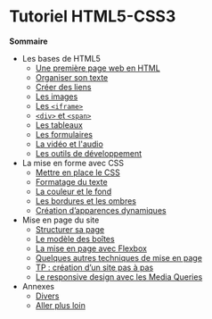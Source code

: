 # Tutoriel HTML5-CSS3

**Sommaire**
- Les bases de HTML5
  - [Une première page web en HTML](diapos/premierePageWeb.md)
  - [Organiser son texte](diapos/organiserSonTexte.md)
  - [Créer des liens](diapos/creerDesLiens.md)
  - [Les images](diapos/lesImages.md)
  - [Les `<iframe>`](diapos/iframe.md)
  - [`<div>` et `<span>`](diapos/divEtSpan.md)
  - [Les tableaux](diapos/lesTableaux.md)
  - [Les formulaires](diapos/lesFormulaires.md)
  - [La vidéo et l'audio](diapos/laVideoEtLAudio.md)
  - [Les outils de développement](diapos/outilsDev.md)
- La mise en forme avec CSS
  - [Mettre en place le CSS](diapos/mettreEnPlaceLeCss.md)
  - [Formatage du texte](diapos/formatageDuTexte.md)
  - [La couleur et le fond](diapos/laCouleurEtLeFond.md)
  - [Les bordures et les ombres](diapos/lesBorduresEtLesOmbres.md)
  - [Création d’apparences dynamiques](diapos/creationDApparencesDynamiques.md)
- Mise en page du site
  - [Structurer sa page](diapos/structurerSaPage.md)
  - [Le modèle des boîtes](diapos/leModeleDesBoites.md)
  - [La mise en page avec Flexbox](diapos/laMiseEnPageAvecFlexbox.md)
  - [Quelques autres techniques de mise en page](diapos/quelquesAutresTechniquesDeMiseEnPage.md)
  - [TP : création d’un site pas à pas](diapos/tpCreationDUnSitePasAPas.md)
  - [Le responsive design avec les Media Queries](diapos/leResponsiveDesignAvecLesMediaQueries.md)
- Annexes
  - [Divers](diapos/divers.md)
  - [Aller plus loin](diapos/allerPlusLoin.md)
